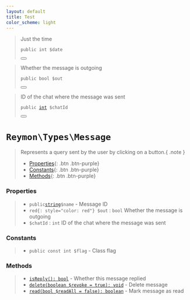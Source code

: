 ```yaml
---
layout: default
title: Test
color_scheme: light
---
```

<blockquote> <p>Just the time</p> <div class="language-php highlighter-rouge"><div class="highlight"><pre class="highlight"><code><span class="nb">public</span> <span class="s1">int</span> <span class="k">$date</span>
</code></pre></div><button type="button" aria-label="Copy code to clipboard"><svg viewBox="0 0 24 24" class="copy-icon"><use xlink:href="#svg-copy"></use></svg></button></div></blockquote>

<blockquote> <p>Whether the message is outgoing</p> <div class="language-php highlighter-rouge"><div class="highlight"><pre class="highlight"><code><span class="nb">public</span> <span class="s1">bool</span> <span class="k">$out</span>
</code></pre></div><button type="button" aria-label="Copy code to clipboard"><svg viewBox="0 0 24 24" class="copy-icon"><use xlink:href="#svg-copy"></use></svg></button></div></blockquote>

<blockquote> <p>ID of the chat where the message was sent</p><div class="language-php highlighter-rouge"><div class="highlight"><pre class="highlight"><code><span class="nb">public</span> <a href="#felan"><span class="s1">int</span></a> <span class="k">$chatId</span>
</code></pre></div><button type="button" aria-label="Copy code to clipboard"><svg viewBox="0 0 24 24" class="copy-icon"><use xlink:href="#svg-copy"></use></svg></button></div></blockquote>

<h1><code>Reymon\Types\Message</code></h1>

> Represents a query sent by the user by clicking on a button.{ .note }
> - [Properties](#Properties){: .btn .btn-purple}
> - [Constants](#Constants){: .btn .btn-purple}
> - [Methods](#Methods){: .btn .btn-purple}

### Properties
> - `public`[`string`](#felan)`$name` - Message ID
> - `red{: style="color: red"} $out` : `bool` Whether the message is outgoing
> - `$chatId` : `int` ID of the chat where the message was sent

### Constants
> - `public const int $flag` - Class flag

### Methods
> - [`isReply(): bool`](#felan) - Whether this message replied
> - [`delete(boolean $revoke = true): void`](#felan) - Delete message
> - [`read(bool $readAll = false): boolean`](#felan) - Mark message as read
